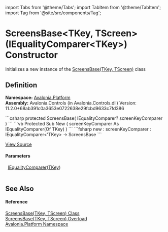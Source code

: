import Tabs from '@theme/Tabs'; 
import TabItem from '@theme/TabItem'; 
import Tag from '@site/src/components/Tag'; 

# ScreensBase&lt;TKey, TScreen&gt;(IEqualityComparer&lt;TKey&gt;) Constructor


Initializes a new instance of the <a href="T_Avalonia_Platform_ScreensBase_2">ScreensBase(TKey, TScreen)</a> class



## Definition
**Namespace:** <a href="N_Avalonia_Platform">Avalonia.Platform</a>  
**Assembly:** Avalonia.Controls (in Avalonia.Controls.dll) Version: 11.2.0+68ab391c0a3653e0722638e29fcbd9633c7fd386

<Tabs groupId="api-code-preview">
<TabItem value="csharp" label="C#">
```csharp
protected ScreensBase(
	IEqualityComparer<TKey>? screenKeyComparer
)
```
</TabItem>
<TabItem value="vb" label="VB">
```vb
Protected Sub New ( 
	screenKeyComparer As IEqualityComparer(Of TKey)
)
```
</TabItem>
<TabItem value="fsharp" label="F#">
```fsharp
new : 
        screenKeyComparer : IEqualityComparer<'TKey> -> ScreensBase
```
</TabItem>
</Tabs>



<a href="https://github.com/AvaloniaUI/Avalonia/tree/master/srcAvalonia.Controls/Platform/IScreenImpl.cs#L42" title="View the source code">View Source</a>



#### Parameters
<dl><dt>  <a href="https://learn.microsoft.com/dotnet/api/system.collections.generic.iequalitycomparer-1" target="_blank" rel="noopener noreferrer">IEqualityComparer</a>(<a href="T_Avalonia_Platform_ScreensBase_2">TKey</a>)</dt><dd> </dd></dl>

## See Also


#### Reference
<a href="T_Avalonia_Platform_ScreensBase_2">ScreensBase(TKey, TScreen) Class</a>  
<a href="Overload_Avalonia_Platform_ScreensBase_2__ctor">ScreensBase(TKey, TScreen) Overload</a>  
<a href="N_Avalonia_Platform">Avalonia.Platform Namespace</a>  
